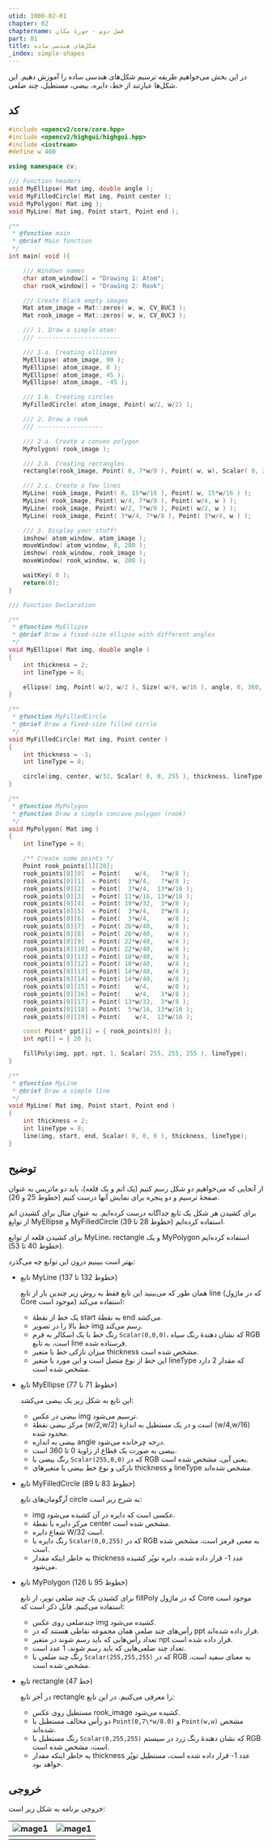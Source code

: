 ```yaml
---
utid: 1000-02-01
chapter: 02
chaptername: فصل دوم - حوزهٔ مکان
part: 01
title: شکل‌های هندسی ساده
_index: simple-shapes
---
```


در این بخش می‌خواهیم طریقه ترسیم شکل‌های هندسی ساده را آموزش دهیم. این شکل‌ها عبارتند از خط، دایره، بیضی، مستطیل، چند ضلعی.



## کد

```c++
#include <opencv2/core/core.hpp>
#include <opencv2/highgui/highgui.hpp>
#include <iostream>
#define w 400

using namespace cv;

/// Function headers
void MyEllipse( Mat img, double angle );
void MyFilledCircle( Mat img, Point center );
void MyPolygon( Mat img );
void MyLine( Mat img, Point start, Point end );

/**
 * @function main
 * @brief Main function
 */
int main( void ){

    /// Windows names
    char atom_window[] = "Drawing 1: Atom";
    char rook_window[] = "Drawing 2: Rook";

    /// Create black empty images
    Mat atom_image = Mat::zeros( w, w, CV_8UC3 );
    Mat rook_image = Mat::zeros( w, w, CV_8UC3 );

    /// 1. Draw a simple atom:
    /// -----------------------

    /// 1.a. Creating ellipses
    MyEllipse( atom_image, 90 );
    MyEllipse( atom_image, 0 );
    MyEllipse( atom_image, 45 );
    MyEllipse( atom_image, -45 );

    /// 1.b. Creating circles
    MyFilledCircle( atom_image, Point( w/2, w/2) );

    /// 2. Draw a rook
    /// ------------------

    /// 2.a. Create a convex polygon
    MyPolygon( rook_image );

    /// 2.b. Creating rectangles
    rectangle(rook_image, Point( 0, 7*w/8 ), Point( w, w), Scalar( 0, 255, 255 ), -1, 8);

    /// 2.c. Create a few lines
    MyLine( rook_image, Point( 0, 15*w/16 ), Point( w, 15*w/16 ) );
    MyLine( rook_image, Point( w/4, 7*w/8 ), Point( w/4, w ) );
    MyLine( rook_image, Point( w/2, 7*w/8 ), Point( w/2, w ) );
    MyLine( rook_image, Point( 3*w/4, 7*w/8 ), Point( 3*w/4, w ) );

    /// 3. Display your stuff!
    imshow( atom_window, atom_image );
    moveWindow( atom_window, 0, 200 );
    imshow( rook_window, rook_image );
    moveWindow( rook_window, w, 200 );

    waitKey( 0 );
    return(0);
}

/// Function Declaration

/**
 * @function MyEllipse
 * @brief Draw a fixed-size ellipse with different angles
 */
void MyEllipse( Mat img, double angle )
{
    int thickness = 2;
    int lineType = 8;

    ellipse( img, Point( w/2, w/2 ), Size( w/4, w/16 ), angle, 0, 360, Scalar( 255, 0, 0 ), thickness, lineType );
}

/**
 * @function MyFilledCircle
 * @brief Draw a fixed-size filled circle
 */
void MyFilledCircle( Mat img, Point center )
{
    int thickness = -1;
    int lineType = 8;

    circle(img, center, w/32, Scalar( 0, 0, 255 ), thickness, lineType);
}

/**
 * @function MyPolygon
 * @function Draw a simple concave polygon (rook)
 */
void MyPolygon( Mat img )
{
    int lineType = 8;

    /** Create some points */
    Point rook_points[1][20];
    rook_points[0][0]  = Point(    w/4,   7*w/8 );
    rook_points[0][1]  = Point(  3*w/4,   7*w/8 );
    rook_points[0][2]  = Point(  3*w/4,  13*w/16 );
    rook_points[0][3]  = Point( 11*w/16, 13*w/16 );
    rook_points[0][4]  = Point( 19*w/32,  3*w/8 );
    rook_points[0][5]  = Point(  3*w/4,   3*w/8 );
    rook_points[0][6]  = Point(  3*w/4,     w/8 );
    rook_points[0][7]  = Point( 26*w/40,    w/8 );
    rook_points[0][8]  = Point( 26*w/40,    w/4 );
    rook_points[0][9]  = Point( 22*w/40,    w/4 );
    rook_points[0][10] = Point( 22*w/40,    w/8 );
    rook_points[0][11] = Point( 18*w/40,    w/8 );
    rook_points[0][12] = Point( 18*w/40,    w/4 );
    rook_points[0][13] = Point( 14*w/40,    w/4 );
    rook_points[0][14] = Point( 14*w/40,    w/8 );
    rook_points[0][15] = Point(    w/4,     w/8 );
    rook_points[0][16] = Point(    w/4,   3*w/8 );
    rook_points[0][17] = Point( 13*w/32,  3*w/8 );
    rook_points[0][18] = Point(  5*w/16, 13*w/16 );
    rook_points[0][19] = Point(    w/4,  13*w/16 );

    const Point* ppt[1] = { rook_points[0] };
    int npt[] = { 20 };

    fillPoly(img, ppt, npt, 1, Scalar( 255, 255, 255 ), lineType);
}

/**
 * @function MyLine
 * @brief Draw a simple line
 */
void MyLine( Mat img, Point start, Point end )
{
    int thickness = 2;
    int lineType = 8;
    line(img, start, end, Scalar( 0, 0, 0 ), thickness, lineType);
}
```



## توضیح

از آنجایی که می‌خواهیم دو شکل رسم کنیم (یک اتم و یک قلعه)، باید دو ماتریس به عنوان صفحهٔ ترسیم و دو پنجره برای نمایش آنها درست کنیم (خطوط 25 و 26).

برای کشیدن هر شکل یک تابع جداگانه درست کرده‌ایم. به عنوان مثال برای کشیدن اتم از توابع MyEllipse و MyFilledCircle استفاده کرده‌ایم (خطوط 28 تا 39).

برای کشیدن قلعه از توابع MyLine، rectangle و یک MyPolygon استفاده کرده‌ایم (خطوط 40 تا 53).

بهتر است ببینیم درون این توابع چه می‌گذرد:

- تابع MyLine (خطوط 132 تا 137)

  همان طور که می‌بینید این تابع فقط به روش زیر چندین بار از تابع line (که در ماژول Core موجود است) استفاده می‌کند:

  -   یک خط از نقطهٔ start به نقطهٔ end می‌کشد.
  -   خط بالا را در تصویر img رسم می‌کند.
  -   رنگ خط با یک اسکالر به فرم `Scalar(0,0,0)`، که نشان دهندهٔ رنگ سیاه RGB است، به تابع line فرستاده شده.
  -   میزان نازکی خط با متغیر thickness مشخص شده است.
  -   این خط از نوع متصل است و این مورد با متغیر lineType که مقدار 2 دارد مشخص شده است.

- تابع MyEllipse (خطوط 71 تا 77)

  این تابع به شکل زیر یک بیضی می‌کشد:

  -   بیضی در عکس img ترسیم می‌شود.
  -   مرکز بیضی نقطهٔ (w/2,w/2) است و در یک مستطیل به اندازهٔ (w/4,w/16) محدود شده.
  -   بیضی به اندازه angle درجه چرخانده می‌شود.
  -   بیضی به صورت یک قطاع از زاویهٔ 0 تا 360 است.
  -   رنگ بیضی با `Scalar(255,0,0)` که در RGB یعنی آبی، مشخص شده است.
  -   نازکی و نوع خط بیضی با متغیرهای thickness و lineType مشخص شده‌اند.

- تابع MyFilledCircle (خطوط 83 تا 89)

  آرگومان‌های تابع circle به شرح زیر است:

  -   img عکسی است که دایره در آن کشیده می‌شود.
  -   مرکز دایره با نقطهٔ center مشخص شده است.
  -   شعاع دایره W/32 است.
  -   رنگ دایره با `Scalar(0,0,255)` که در RGB به معنی قرمز است، مشخص شده است.
  -   به خاطر اینکه مقدار thickness عدد 1- قرار داده شده، دایره توپُر کشیده می‌شود.

- تابع MyPolygon (خطوط 95 تا 126)

  برای کشیدن یک چند ضلعی توپر، از تابع fillPoly که در ماژول Core موجود است استفاده می‌کنیم. قابل ذکر است که:

  -   چندضلعی روی عکس img کشیده می‌شود.
  -   رأس‌های چند ضلعی همان مجموعه نقاطی هستند که در ppt قرار داده شده‌اند.
  -   تعداد رأس‌هایی که باید رسم شوند در متغیر npt قرار داده شده است.
  -   تعداد چند ضلعی‌هایی که باید رسم شوند، 1 عدد است.
  -   رنگ چند ضلعی با `Scalar(255,255,255)` که در RGB به معنای سفید است، مشخص شده است.

- تابع rectangle (خط 47)

  در آخر تابع rectangle را معرفی می‌کنیم. در این تابع:

  -   مستطیل روی عکس rook\_image کشیده می‌شود.
  -   دو رأس مخالف مستطیل با `Point(0,7\*w/8.0)` و `Point(w,w)` مشخص شده‌اند.
  -   رنگ مستطیل با `Scalar(0,255,255)` که نشان دهندهٔ رنگ زرد در سیستم RGB است، مشخص شده است.
  -   به خاطر اینکه مقدار thickness عدد 1- قرار داده شده است، مستطیل توپُر خواهد بود.



## خروجی

خروجی برنامه به شکل زیر است:

| ![mage1](/opencv-book/media/image11.jpg) | ![mage1](/opencv-book/media/image12.jpg) |
| :--------------------------------------: | :--------------------------------------: |
|                                          |                                          |

